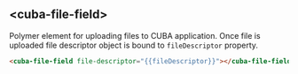 ## \<cuba-file-field\>

Polymer element for uploading files to CUBA application. Once file is uploaded file descriptor object is 
bound to `fileDescriptor` property.

```html
<cuba-file-field file-descriptor="{{fileDescriptor}}"></cuba-file-field>
```